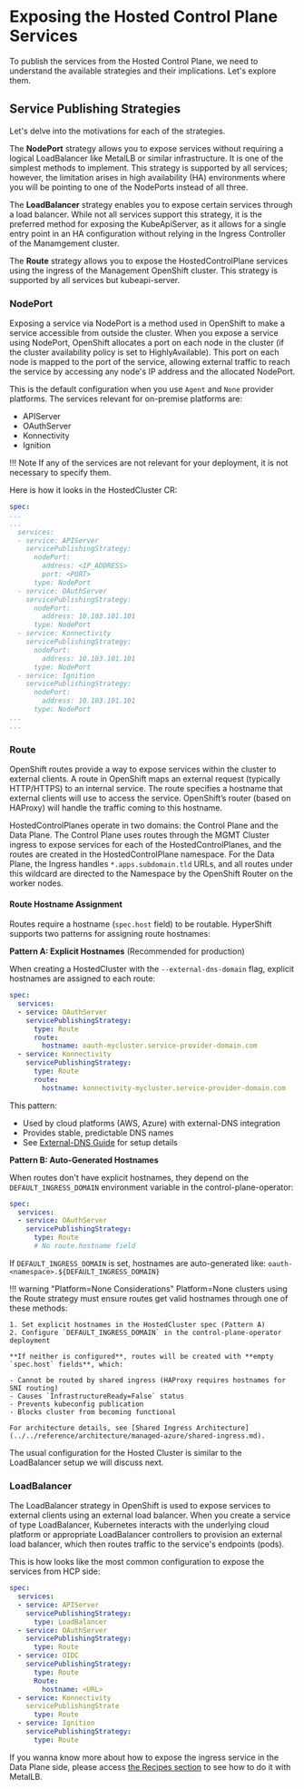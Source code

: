 # Exposing the Hosted Control Plane Services

To publish the services from the Hosted Control Plane, we need to understand the available strategies and their implications. Let's explore them.

## Service Publishing Strategies

Let's delve into the motivations for each of the strategies.

The **NodePort** strategy allows you to expose services without requiring a logical LoadBalancer like MetalLB or similar infrastructure. It is one of the simplest methods to implement. This strategy is supported by all services; however, the limitation arises in high availability (HA) environments where you will be pointing to one of the NodePorts instead of all three.

The **LoadBalancer** strategy enables you to expose certain services through a load balancer. While not all services support this strategy, it is the preferred method for exposing the KubeApiServer, as it allows for a single entry point in an HA configuration without relying in the Ingress Controller of the Manamgement cluster.

The **Route** strategy allows you to expose the HostedControlPlane services using the ingress of the Management OpenShift cluster. This strategy is supported by all services but kubeapi-server.

### NodePort

Exposing a service via NodePort is a method used in OpenShift to make a service accessible from outside the cluster. When you expose a service using NodePort, OpenShift allocates a port on each node in the cluster (if the cluster availability policy is set to HighlyAvailable). This port on each node is mapped to the port of the service, allowing external traffic to reach the service by accessing any node's IP address and the allocated NodePort.

This is the default configuration when you use `Agent` and `None` provider platforms. The services relevant for on-premise platforms are:

- APIServer
- OAuthServer
- Konnectivity
- Ignition

!!! Note
    If any of the services are not relevant for your deployment, it is not necessary to specify them.

Here is how it looks in the HostedCluster CR:

```yaml
spec:
...
...
  services:
  - service: APIServer
    servicePublishingStrategy:
      nodePort:
        address: <IP_ADDRESS>
        port: <PORT>
      type: NodePort
  - service: OAuthServer
    servicePublishingStrategy:
      nodePort:
        address: 10.103.101.101
      type: NodePort
  - service: Konnectivity
    servicePublishingStrategy:
      nodePort:
        address: 10.103.101.101
      type: NodePort
  - service: Ignition
    servicePublishingStrategy:
      nodePort:
        address: 10.103.101.101
      type: NodePort
...
...
```

### Route

OpenShift routes provide a way to expose services within the cluster to external clients. A route in OpenShift maps an external request (typically HTTP/HTTPS) to an internal service. The route specifies a hostname that external clients will use to access the service. OpenShift’s router (based on HAProxy) will handle the traffic coming to this hostname.

HostedControlPlanes operate in two domains: the Control Plane and the Data Plane. The Control Plane uses routes through the MGMT Cluster ingress to expose services for each of the HostedControlPlanes, and the routes are created in the HostedControlPlane namespace. For the Data Plane, the Ingress handles `*.apps.subdomain.tld` URLs, and all routes under this wildcard are directed to the Namespace by the OpenShift Router on the worker nodes.

#### Route Hostname Assignment

Routes require a hostname (`spec.host` field) to be routable. HyperShift supports two patterns for assigning route hostnames:

**Pattern A: Explicit Hostnames** (Recommended for production)

When creating a HostedCluster with the `--external-dns-domain` flag, explicit hostnames are assigned to each route:

```yaml
spec:
  services:
  - service: OAuthServer
    servicePublishingStrategy:
      type: Route
      route:
        hostname: oauth-mycluster.service-provider-domain.com
  - service: Konnectivity
    servicePublishingStrategy:
      type: Route
      route:
        hostname: konnectivity-mycluster.service-provider-domain.com
```

This pattern:
- Used by cloud platforms (AWS, Azure) with external-DNS integration
- Provides stable, predictable DNS names
- See [External-DNS Guide](../aws/external-dns.md) for setup details

**Pattern B: Auto-Generated Hostnames**

When routes don't have explicit hostnames, they depend on the `DEFAULT_INGRESS_DOMAIN` environment variable in the control-plane-operator:

```yaml
spec:
  services:
  - service: OAuthServer
    servicePublishingStrategy:
      type: Route
      # No route.hostname field
```

If `DEFAULT_INGRESS_DOMAIN` is set, hostnames are auto-generated like: `oauth-<namespace>.${DEFAULT_INGRESS_DOMAIN}`

!!! warning "Platform=None Considerations"
    Platform=None clusters using the Route strategy must ensure routes get valid hostnames through one of these methods:

    1. Set explicit hostnames in the HostedCluster spec (Pattern A)
    2. Configure `DEFAULT_INGRESS_DOMAIN` in the control-plane-operator deployment

    **If neither is configured**, routes will be created with **empty `spec.host` fields**, which:

    - Cannot be routed by shared ingress (HAProxy requires hostnames for SNI routing)
    - Causes `InfrastructureReady=False` status
    - Prevents kubeconfig publication
    - Blocks cluster from becoming functional

    For architecture details, see [Shared Ingress Architecture](../../reference/architecture/managed-azure/shared-ingress.md).

The usual configuration for the Hosted Cluster is similar to the LoadBalancer setup we will discuss next.

### LoadBalancer

The LoadBalancer strategy in OpenShift is used to expose services to external clients using an external load balancer. When you create a service of type LoadBalancer, Kubernetes interacts with the underlying cloud platform or appropriate LoadBalancer controllers to provision an external load balancer, which then routes traffic to the service's endpoints (pods).

This is how looks like the most common configuration to expose the services from HCP side:

```yaml
spec:
  services:
  - service: APIServer
    servicePublishingStrategy:
      type: LoadBalancer
  - service: OAuthServer
    servicePublishingStrategy:
      type: Route
  - service: OIDC
    servicePublishingStrategy:
      type: Route
      Route:
        hostname: <URL>
  - service: Konnectivity
    servicePublishingStrate
      type: Route
  - service: Ignition
    servicePublishingStrategy:
      type: Route
```

If you wanna know more about how to expose the ingress service in the Data Plane side, please access [the Recipes section](../../recipes/index.md) to see how to do it with MetalLB.
